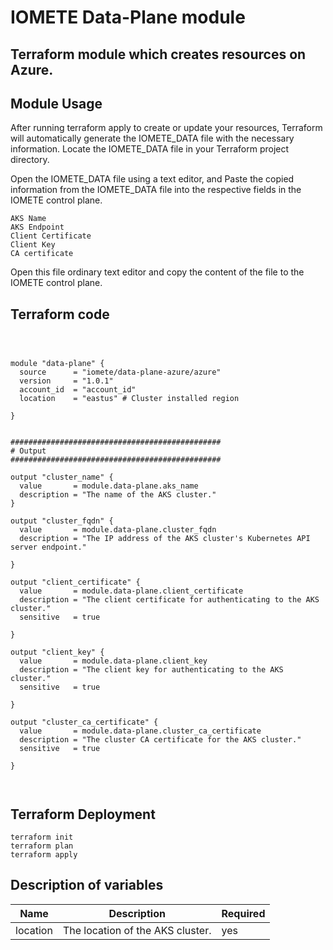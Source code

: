 # IOMETE Data-Plane module

## Terraform module which creates resources on Azure.
 

## Module Usage

After running terraform apply to create or update your resources, Terraform will automatically generate the IOMETE_DATA file with the necessary information.
Locate the IOMETE_DATA file in your Terraform project directory.

Open the IOMETE_DATA file using a text editor, and Paste the copied information from the IOMETE_DATA file into the respective fields in the IOMETE control plane.


```shell
AKS Name 
AKS Endpoint 
Client Certificate
Client Key
CA certificate

```
Open this file ordinary text editor and copy the content of the file to the IOMETE control plane.

## Terraform code

```hcl

 
 
module "data-plane" {
  source      = "iomete/data-plane-azure/azure"
  version     = "1.0.1"
  account_id  = "account_id"
  location    = "eastus" # Cluster installed region

}


###############################################
# Output
###############################################

output "cluster_name" {
  value       = module.data-plane.aks_name
  description = "The name of the AKS cluster."
}

output "cluster_fqdn" {
  value       = module.data-plane.cluster_fqdn
  description = "The IP address of the AKS cluster's Kubernetes API server endpoint."

}

output "client_certificate" {
  value       = module.data-plane.client_certificate
  description = "The client certificate for authenticating to the AKS cluster."
  sensitive   = true

}

output "client_key" {
  value       = module.data-plane.client_key
  description = "The client key for authenticating to the AKS cluster."
  sensitive   = true

}

output "cluster_ca_certificate" {
  value       = module.data-plane.cluster_ca_certificate
  description = "The cluster CA certificate for the AKS cluster."
  sensitive   = true

}

  
```

## Terraform Deployment

```shell
terraform init
terraform plan
terraform apply
```

## Description of variables

| Name | Description | Required |
| --- | --- | --- |
| location | The location of the AKS cluster. | yes |
 
